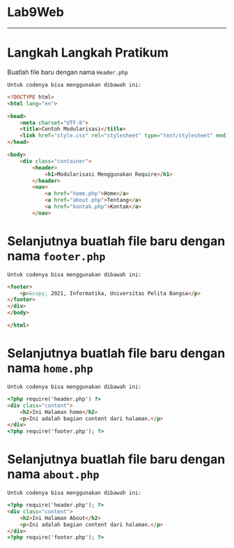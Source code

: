 # Lab9Web

---

# Langkah Langkah Pratikum

Buatlah file baru dengan nama `Header.php`

`Untuk codenya bisa menggunakan dibawah ini:`

```html
<!DOCTYPE html>
<html lang="en">

<head>
    <meta charset="UTF-8">
    <title>Contoh Modularisasi</title>
    <link href="style.css" rel="stylesheet" type="text/stylesheet" media="screen" />
</head>

<body>
    <div class="container">
        <header>
            <h1>Modularisasi Menggunakan Require</h1>
        </header>
        <nav>
            <a href="home.php">Home</a>
            <a href="about.php">Tentang</a>
            <a href="kontak.php">Kontak</a>
        </nav>
```

# Selanjutnya buatlah file baru dengan nama `footer.php`

`Untuk codenya bisa menggunakan dibawah ini:`

```html
<footer>
    <p>&copy; 2021, Informatika, Universitas Pelita Bangsa</p>
</footer>
</div>
</body>

</html>
```
# Selanjutnya buatlah file baru dengan nama `home.php`

`Untuk codenya bisa menggunakan dibawah ini:`

```html
<?php require('header.php') ?>
<div class="content">
    <h2>Ini Halaman home</h2>
    <p>Ini adalah bagian content dari halaman.</p>
</div>
<?php require('footer.php'); ?>
```
# Selanjutnya buatlah file baru dengan nama `about.php`

`Untuk codenya bisa menggunakan dibawah ini:`

```html
<?php require('header.php'); ?>
<div class="content">
    <h2>Ini Halaman About</h2>
    <p>Ini adalah bagian content dari halaman.</p>
</div>
<?php require('footer.php'); ?>
```

